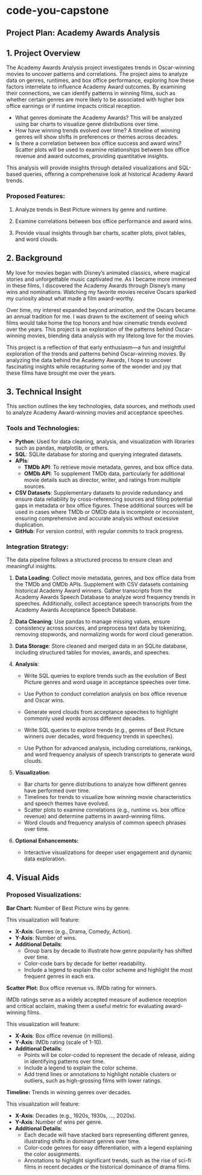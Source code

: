 # code-you-capstone

## Project Plan: Academy Awards Analysis

## **1. Project Overview**

The Academy Awards Analysis project investigates trends in Oscar-winning movies to uncover patterns and correlations. The project aims to analyze data on genres, runtimes, and box office performance, exploring how these factors interrelate to influence Academy Award outcomes. By examining their connections, we can identify patterns in winning films, such as whether certain genres are more likely to be associated with higher box office earnings or if runtime impacts critical reception.

- What genres dominate the Academy Awards? This will be analyzed using bar charts to visualize genre distributions over time.
- How have winning trends evolved over time? A timeline of winning genres will show shifts in preferences or themes across decades.
- Is there a correlation between box office success and award wins? Scatter plots will be used to examine relationships between box office revenue and award outcomes, providing quantitative insights.

This analysis will provide insights through detailed visualizations and SQL-based queries, offering a comprehensive look at historical Academy Award trends.

### **Proposed Features:**

1. Analyze trends in Best Picture winners by genre and runtime.

2. Examine correlations between box office performance and award wins.

3. Provide visual insights through bar charts, scatter plots, pivot tables, and word clouds.

## **2. Background**

My love for movies began with Disney’s animated classics, where magical stories and unforgettable music captivated me. As I became more immersed in these films, I discovered the Academy Awards through Disney’s many wins and nominations. Watching my favorite movies receive Oscars sparked my curiosity about what made a film award-worthy.

Over time, my interest expanded beyond animation, and the Oscars became an annual tradition for me. I was drawn to the excitement of seeing which films would take home the top honors and how cinematic trends evolved over the years. This project is an exploration of the patterns behind Oscar-winning movies, blending data analysis with my lifelong love for the movies.

This project is a reflection of that early enthusiasm—a fun and insightful exploration of the trends and patterns behind Oscar-winning movies. By analyzing the data behind the Academy Awards, I hope to uncover fascinating insights while recapturing some of the wonder and joy that these films have brought me over the years.

## **3. Technical Insight**

This section outlines the key technologies, data sources, and methods used to analyze Academy Award-winning movies and acceptance speeches.

### **Tools and Technologies:**

- **Python**: Used for data cleaning, analysis, and visualization with libraries such as pandas, matplotlib, or others.
- **SQL**: SQLite database for storing and querying integrated datasets.
- **APIs**:
  - **TMDb API**: To retrieve movie metadata, genres, and box office data.
  - **OMDb API**: To supplement TMDb data, particularly for additional movie details such as director, writer, and ratings from multiple sources.
- **CSV Datasets**: Supplementary datasets to provide redundancy and ensure data reliability by cross-referencing sources and filling potential gaps in metadata or box office figures. These additional sources will be used in cases where TMDb or OMDb data is incomplete or inconsistent, ensuring comprehensive and accurate analysis without excessive duplication.
- **GitHub**: For version control, with regular commits to track progress.

### **Integration Strategy:**

The data pipeline follows a structured process to ensure clean and meaningful insights.

1. **Data Loading**: Collect movie metadata, genres, and box office data from the TMDb and OMDb APIs. Supplement with CSV datasets containing historical Academy Award winners. Gather transcripts from the Academy Awards Speech Database to analyze word frequency trends in speeches. Additionally, collect acceptance speech transcripts from the Academy Awards Acceptance Speech Database.

2. **Data Cleaning**: Use pandas to manage missing values, ensure consistency across sources, and preprocess text data by tokenizing, removing stopwords, and normalizing words for word cloud generation.

3. **Data Storage**: Store cleaned and merged data in an SQLite database, including structured tables for movies, awards, and speeches.

4. **Analysis**:

   - Write SQL queries to explore trends such as the evolution of Best Picture genres and word usage in acceptance speeches over time.

   - Use Python to conduct correlation analysis on box office revenue and Oscar wins.

   - Generate word clouds from acceptance speeches to highlight commonly used words across different decades.

   - Write SQL queries to explore trends (e.g., genres of Best Picture winners over decades, word frequency trends in speeches).

   - Use Python for advanced analysis, including correlations, rankings, and word frequency analysis of speech transcripts to generate word clouds.

5. **Visualization**:

   - Bar charts for genre distributions to analyze how different genres have performed over time.
   - Timelines for trends to visualize how winning movie characteristics and speech themes have evolved.
   - Scatter plots to examine correlations (e.g., runtime vs. box office revenue) and determine patterns in award-winning films.
   - Word clouds and frequency analysis of common speech phrases over time.

6. **Optional Enhancements:**

   - Interactive visualizations for deeper user engagement and dynamic data exploration.

## **4. Visual Aids**

### **Proposed Visualizations:**

**Bar Chart:** Number of Best Picture wins by genre.

This visualization will feature:

- **X-Axis**: Genres (e.g., Drama, Comedy, Action).
- **Y-Axis**: Number of wins.
- **Additional Details**:
  - Group bars by decade to illustrate how genre popularity has shifted over time.
  - Color-code bars by decade for better readability.
  - Include a legend to explain the color scheme and highlight the most frequent genres in each era.

**Scatter Plot:** Box office revenue vs. IMDb rating for winners.

IMDb ratings serve as a widely accepted measure of audience reception and critical acclaim, making them a useful metric for evaluating award-winning films.&#x20;

This visualization will feature:

- **X-Axis**: Box office revenue (in millions).
- **Y-Axis**: IMDb rating (scale of 1-10).
- **Additional Details**:
  - Points will be color-coded to represent the decade of release, aiding in identifying patterns over time.
  - Include a legend to explain the color scheme.
  - Add trend lines or annotations to highlight notable clusters or outliers, such as high-grossing films with lower ratings.

**Timeline:** Trends in winning genres over decades.

This visualization will feature:

- **X-Axis**: Decades (e.g., 1920s, 1930s, ..., 2020s).
- **Y-Axis**: Number of wins per genre.
- **Additional Details**:
  - Each decade will have stacked bars representing different genres, illustrating shifts in dominant genres over time.
  - Color-code genres for easy differentiation, with a legend explaining the color assignments.
  - Annotations to highlight significant trends, such as the rise of sci-fi films in recent decades or the historical dominance of drama films.